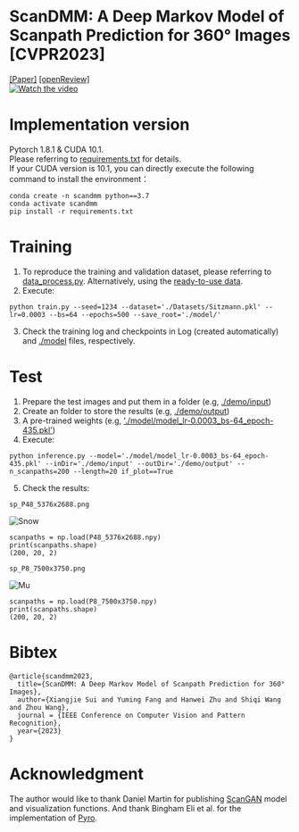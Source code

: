 # ScanDMM: A Deep Markov Model of Scanpath Prediction for 360° Images [CVPR2023]

[[Paper]]() [[openReview]](https://openreview.net/forum?id=Z5RSvPEbyK)  
[![Watch the video](https://img.youtube.com/vi/bEWBnG5GXsU/maxresdefault.jpg)](https://youtu.be/bEWBnG5GXsU)

# Implementation version
Pytorch 1.8.1 & CUDA 10.1.  
Please referring to [requirements.txt](https://github.com/xiangjieSui/ScanDMM/blob/master/requirement.txt) for details.  
If your CUDA version is 10.1, you can directly execute the following command to install the environment：  
```
conda create -n scandmm python==3.7  
conda activate scandmm
pip install -r requirements.txt
```

# Training  
1. To reproduce the training and validation dataset, please referring to [data_process.py](https://github.com/xiangjieSui/ScanDMM/blob/master/data_process.py). Alternatively, using the [ready-to-use data](https://github.com/xiangjieSui/ScanDMM/tree/master/Datasets).
2. Execute:  
```
python train.py --seed=1234 --dataset='./Datasets/Sitzmann.pkl' --lr=0.0003 --bs=64 --epochs=500 --save_root='./model/'
```
3. Check the training log and checkpoints in Log (created automatically) and [./model](https://github.com/xiangjieSui/ScanDMM/tree/master/model) files, respectively.

# Test  
1. Prepare the test images and put them in a folder (e.g, [./demo/input](https://github.com/xiangjieSui/ScanDMM/tree/master/demo/input))  
2. Create an folder to store the results (e.g, [./demo/output](https://github.com/xiangjieSui/ScanDMM/tree/master/demo/output)) 
3. A pre-trained weights (e.g, ['./model/model_lr-0.0003_bs-64_epoch-435.pkl'](https://github.com/xiangjieSui/ScanDMM/tree/master/model))  
4. Execute:
```
python inference.py --model='./model/model_lr-0.0003_bs-64_epoch-435.pkl' --inDir='./demo/input' --outDir='./demo/output' --n_scanpaths=200 --length=20 if_plot==True
```
5. Check the results:  
``` 
sp_P48_5376x2688.png
```
![Snow](https://github.com/xiangjieSui/ScanDMM/blob/master/demo/output/sp_P48_5376x2688.png)  
```
scanpaths = np.load(P48_5376x2688.npy)
print(scanpaths.shape)
(200, 20, 2)
```
```
sp_P8_7500x3750.png
```
![Mu](https://github.com/xiangjieSui/ScanDMM/blob/master/demo/output/sp_P8_7500x3750.png)
```
scanpaths = np.load(P8_7500x3750.npy)
print(scanpaths.shape)
(200, 20, 2)
```

# Bibtex
```
@article{scandmm2023,
  title={ScanDMM: A Deep Markov Model of Scanpath Prediction for 360° Images},
  author={Xiangjie Sui and Yuming Fang and Hanwei Zhu and Shiqi Wang and Zhou Wang},
  journal = {IEEE Conference on Computer Vision and Pattern Recognition}, 
  year={2023}
}
```

# Acknowledgment
The author would like to thank Daniel Martin for publishing [ScanGAN](https://github.com/DaniMS-ZGZ/ScanGAN360) model and visualization functions. And thank Bingham Eli et al. for the implementation of [Pyro](https://github.com/pyro-ppl/pyro).
